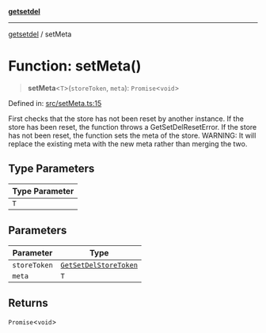 [**getsetdel**](../README.md)

---

[getsetdel](../README.md) / setMeta

# Function: setMeta()

> **setMeta**\<`T`\>(`storeToken`, `meta`): `Promise`\<`void`\>

Defined in: [src/setMeta.ts:15](https://github.com/ericvera/getsetdel/blob/main/src/setMeta.ts#L15)

First checks that the store has not been reset by another instance. If the
store has been reset, the function throws a GetSetDelResetError. If the store
has not been reset, the function sets the meta of the store. WARNING: It will
replace the existing meta with the new meta rather than merging the two.

## Type Parameters

| Type Parameter |
| -------------- |
| `T`            |

## Parameters

| Parameter    | Type                                                          |
| ------------ | ------------------------------------------------------------- |
| `storeToken` | [`GetSetDelStoreToken`](../interfaces/GetSetDelStoreToken.md) |
| `meta`       | `T`                                                           |

## Returns

`Promise`\<`void`\>
